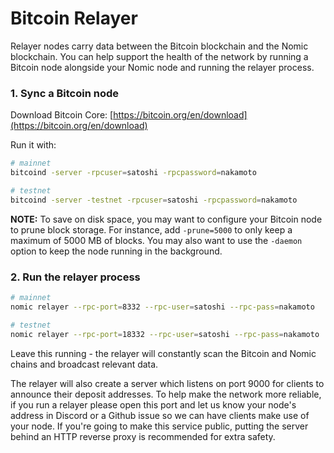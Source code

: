 # Bitcoin Relayer

Relayer nodes carry data between the Bitcoin blockchain and the Nomic blockchain. You can help support the health of the network by running a Bitcoin node alongside your Nomic node and running the relayer process.

### 1. Sync a Bitcoin node

Download Bitcoin Core: [https://bitcoin.org/en/download](https://bitcoin.org/en/download)

Run it with:
```bash
# mainnet
bitcoind -server -rpcuser=satoshi -rpcpassword=nakamoto

# testnet
bitcoind -server -testnet -rpcuser=satoshi -rpcpassword=nakamoto
```

**NOTE:** To save on disk space, you may want to configure your Bitcoin node to prune block storage. For instance, add `-prune=5000` to only keep a maximum of 5000 MB of blocks. You may also want to use the `-daemon` option to keep the node running in the background.

### 2. Run the relayer process

```bash
# mainnet
nomic relayer --rpc-port=8332 --rpc-user=satoshi --rpc-pass=nakamoto

# testnet
nomic relayer --rpc-port=18332 --rpc-user=satoshi --rpc-pass=nakamoto
```

Leave this running - the relayer will constantly scan the Bitcoin and Nomic chains and broadcast relevant data.

The relayer will also create a server which listens on port 9000 for clients to announce their deposit addresses. To help make the network more reliable, if you run a relayer please open this port and let us know your node's address in Discord or a Github issue so we can have clients make use of your node. If you're going to make this service public, putting the server behind an HTTP reverse proxy is recommended for extra safety.

